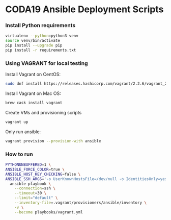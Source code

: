 # CODA19 Ansible Deployment Scripts


###  Install Python requirements

```bash
virtualenv --python=python3 venv
source venv/bin/activate
pip install --upgrade pip
pip install -r requirements.txt
```

### Using VAGRANT for local testing

Install Vagrant on CentOS:

```bash
sudo dnf install https://releases.hashicorp.com/vagrant/2.2.6/vagrant_2.2.6_x86_64.rpm
```

Install Vagrant on Mac OS:

```bash
brew cask install vagrant
```

Create VMs and provisioning scripts

```bash
vagrant up
```

Only run ansible:

```bash
vagrant provision --provision-with ansible
```

### How to run

```bash
PYTHONUNBUFFERED=1 \
ANSIBLE_FORCE_COLOR=true \
ANSIBLE_HOST_KEY_CHECKING=false \
ANSIBLE_SSH_ARGS='-o UserKnownHostsFile=/dev/null -o IdentitiesOnly=yes -o ControlMaster=auto -o ControlPersist=60s' \
  ansible-playbook \
    --connection=ssh \
    --timeout=30 \
    --limit="default" \
    --inventory-file=.vagrant/provisioners/ansible/inventory \
    -v \
    --become playbooks/vagrant.yml
```
